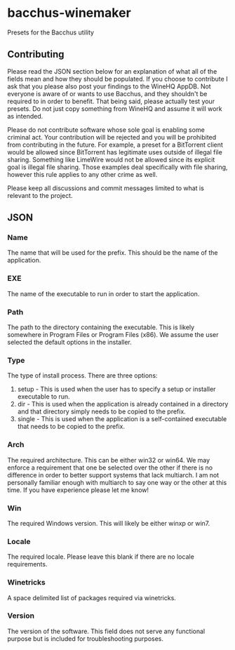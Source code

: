 # bacchus-winemaker
Presets for the Bacchus utility

## Contributing

Please read the JSON section below for an explanation of what all of the fields mean and how they should be populated. If you choose to contribute I ask that you please also post your findings to the WineHQ AppDB. Not everyone is aware of or wants to use Bacchus, and they shouldn't be required to in order to benefit. That being said, please actually test your presets. Do not just copy something from WineHQ and assume it will work as intended.

Please do not contribute software whose sole goal is enabling some criminal act. Your contribution will be rejected and you will be prohibited from contributing in the future. For example, a preset for a BitTorrent client would be allowed since BitTorrent has legitimate uses outside of illegal file sharing. Something like LimeWire would not be allowed since its explicit goal is illegal file sharing. Those examples deal specifically with file sharing, however this rule applies to any other crime as well.

Please keep all discussions and commit messages limited to what is relevant to the project.

## JSON

### Name
The name that will be used for the prefix. This should be the name of the application.

### EXE
The name of the executable to run in order to start the application.

### Path
The path to the directory containing the executable. This is likely somewhere in Program Files or Program Files (x86). We assume the user selected the default options in the installer.

### Type
The type of install process. There are three options:
1. setup - This is used when the user has to specify a setup or installer executable to run.
2. dir - This is used when the application is already contained in a directory and that directory simply needs to be copied to the prefix.
3. single - This is used when the application is a self-contained executable that needs to be copied to the prefix.

### Arch
The required architecture. This can be either win32 or win64. We may enforce a requirement that one be selected over the other if there is no difference in order to better support systems that lack multiarch. I am not personally familiar enough with multiarch to say one way or the other at this time. If you have experience please let me know!

### Win
The required Windows version. This will likely be either winxp or win7.

### Locale
The required locale. Please leave this blank if there are no locale requirements.

### Winetricks
A space delimited list of packages required via winetricks.

### Version
The version of the software. This field does not serve any functional purpose but is included for troubleshooting purposes.
